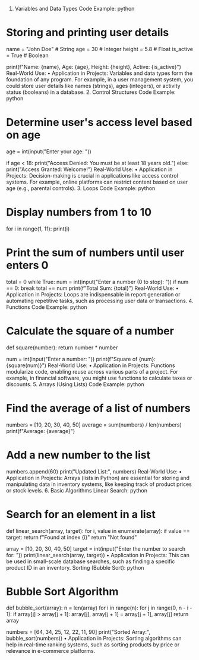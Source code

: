 
1. Variables and Data Types
Code Example:
python
# Storing and printing user details
name = "John Doe"          # String
age = 30                   # Integer
height = 5.8               # Float
is_active = True           # Boolean

print(f"Name: {name}, Age: {age}, Height: {height}, Active: {is_active}")
Real-World Use:
•	Application in Projects: Variables and data types form the foundation of any program. For example, in a user management system, you could store user details like names (strings), ages (integers), or activity status (booleans) in a database.
2. Control Structures
Code Example:
python
# Determine user's access level based on age
age = int(input("Enter your age: "))

if age < 18:
    print("Access Denied: You must be at least 18 years old.")
else:
    print("Access Granted: Welcome!")
Real-World Use:
•	Application in Projects: Decision-making is crucial in applications like access control systems. For example, online platforms can restrict content based on user age (e.g., parental controls).
3. Loops
Code Example:
python
# Display numbers from 1 to 10
for i in range(1, 11):
    print(i)

# Print the sum of numbers until user enters 0
total = 0
while True:
    num = int(input("Enter a number (0 to stop): "))
    if num == 0:
        break
    total += num
print(f"Total Sum: {total}")
Real-World Use:
•	Application in Projects: Loops are indispensable in report generation or automating repetitive tasks, such as processing user data or transactions.
4. Functions
Code Example:
python
# Calculate the square of a number
def square(number):
    return number * number

num = int(input("Enter a number: "))
print(f"Square of {num}: {square(num)}")
Real-World Use:
•	Application in Projects: Functions modularize code, enabling reuse across various parts of a project. For example, in financial software, you might use functions to calculate taxes or discounts.
5. Arrays (Using Lists)
Code Example:
python
# Find the average of a list of numbers
numbers = [10, 20, 30, 40, 50]
average = sum(numbers) / len(numbers)
print(f"Average: {average}")

# Add a new number to the list
numbers.append(60)
print("Updated List:", numbers)
Real-World Use:
•	Application in Projects: Arrays (lists in Python) are essential for storing and manipulating data in inventory systems, like keeping track of product prices or stock levels.
6. Basic Algorithms
Linear Search:
python
# Search for an element in a list
def linear_search(array, target):
    for i, value in enumerate(array):
        if value == target:
            return f"Found at index {i}"
    return "Not found"

array = [10, 20, 30, 40, 50]
target = int(input("Enter the number to search for: "))
print(linear_search(array, target))
•	Application in Projects: This can be used in small-scale database searches, such as finding a specific product ID in an inventory.
Sorting (Bubble Sort):
python
# Bubble Sort Algorithm
def bubble_sort(array):
    n = len(array)
    for i in range(n):
        for j in range(0, n - i - 1):
            if array[j] > array[j + 1]:
                array[j], array[j + 1] = array[j + 1], array[j]
    return array

numbers = [64, 34, 25, 12, 22, 11, 90]
print("Sorted Array:", bubble_sort(numbers))
•	Application in Projects: Sorting algorithms can help in real-time ranking systems, such as sorting products by price or relevance in e-commerce platforms.

